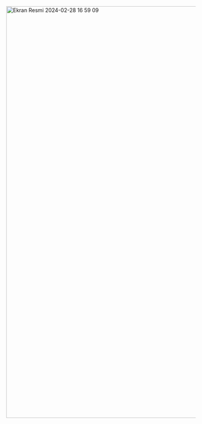 <img width="1094" alt="Ekran Resmi 2024-02-28 16 59 09" src="https://github.com/ArdaTarim/SnowyTerminalPy/assets/122305197/e75c744f-5423-4282-be09-1f16e6d6db4e">

